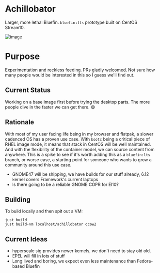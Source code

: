 # Achillobator
Larger, more lethal Bluefin. `bluefin:lts` prototype built on CentOS Stream10.

![image](https://github.com/user-attachments/assets/2e160934-44e6-4aee-b2b8-accb3bcf0a41)

# Purpose

Experimentation and reckless feeding. PRs gladly welcomed. Not sure how many people would be interested in this so I guess we'll find out. 

## Current Status

Working on a base image first before trying the desktop parts. The more people dive in the faster we can get there. 😄

## Rationale

With most of my user facing life being in my browser and flatpak, a slower cadenced OS has a proven use case. With `bootc` being a critical piece of RHEL image mode, it means that stack in CentOS will be well maintained. And with the flexibility of the container model, we can source content from anywhere. This is a spike to see if it's worth adding this as a `bluefin:lts` branch, or worse case, a starting point for someone who wants to grow a community around this use case. 

- GNOME47 will be shipping, we have builds for our stuff already, 6.12 kernel covers Framework's current laptops
- Is there going to be a reliable GNOME COPR for El10?

## Building

To build locally and then spit out a VM: 

```
just build
just build-vm localhost/achillobator qcow2
```

## Current Ideas

- hyperscale sig provides newer kernels, we don't need to stay old old.
- EPEL will fill in lots of stuff
- Long lived and boring, we expect even less maintenance than Fedora-based Bluefin
